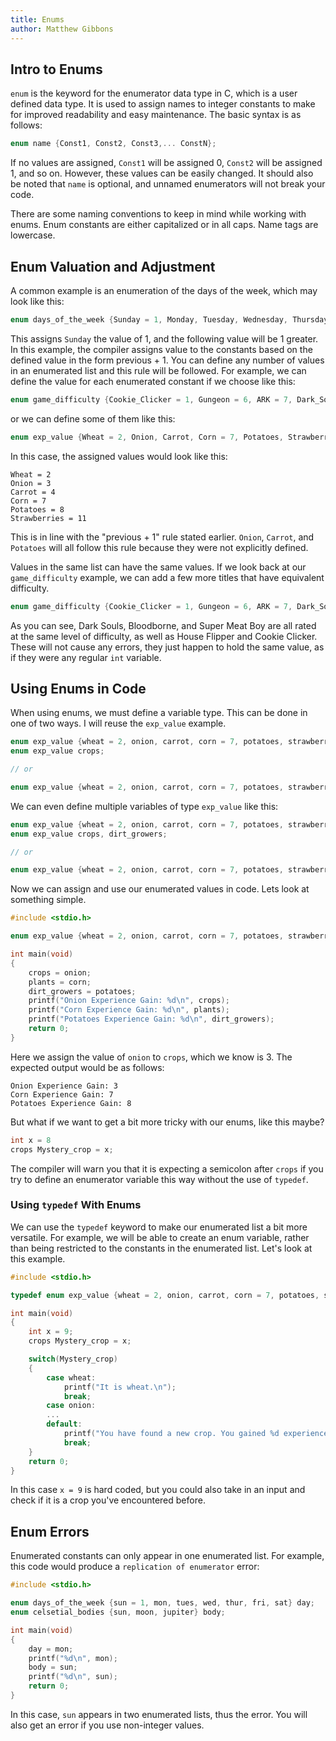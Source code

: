 ```yaml
---
title: Enums
author: Matthew Gibbons
---
```


## Intro to Enums

`enum` is the keyword for the enumerator data type in C, which is a user defined data type. It is used to assign names to integer constants to make for improved readability and easy maintenance. The basic syntax is as follows:

``` c
enum name {Const1, Const2, Const3,... ConstN};
```

If no values are assigned, `Const1` will be assigned 0, `Const2` will be assigned 1, and so on. However, these values can be easily changed. It should also be noted that `name` is optional, and unnamed enumerators will not break your code.

There are some naming conventions to keep in mind while working with enums. Enum constants are either capitalized or in all caps. Name tags are lowercase.

## Enum Valuation and Adjustment

A common example is an enumeration of the days of the week, which may look like this:

``` c
enum days_of_the_week {Sunday = 1, Monday, Tuesday, Wednesday, Thursday, Friday, Saturday};
```

This assigns `Sunday` the value of 1, and the following value will be 1 greater. In this example, the compiler assigns value to the constants based on the defined value in the form previous + 1. You can define any number of values in an enumerated list and this rule will be followed. For example, we can define the value for each enumerated constant if we choose like this:

``` c
enum game_difficulty {Cookie_Clicker = 1, Gungeon = 6, ARK = 7, Dark_Souls = 10};
```

or we can define some of them like this:

``` c
enum exp_value {Wheat = 2, Onion, Carrot, Corn = 7, Potatoes, Strawberries = 11};
```

In this case, the assigned values would look like this:

```
Wheat = 2
Onion = 3
Carrot = 4
Corn = 7
Potatoes = 8
Strawberries = 11
```

This is in line with the "previous + 1" rule stated earlier. `Onion`, `Carrot`, and `Potatoes` will all follow this rule because they were not explicitly defined.

Values in the same list can have the same values. If we look back at our `game_difficulty` example, we can add a few more titles that have equivalent difficulty.

``` c
enum game_difficulty {Cookie_Clicker = 1, Gungeon = 6, ARK = 7, Dark_Souls = 10, Super_Meat_Boy = 10, House_Flipper = 1, Bloodborne = 10};
```

As you can see, Dark Souls, Bloodborne, and Super Meat Boy are all rated at the same level of difficulty, as well as House Flipper and Cookie Clicker. These will not cause any errors, they just happen to hold the same value, as if they were any regular `int` variable.

## Using Enums in Code

When using enums, we must define a variable type. This can be done in one of two ways. I will reuse the `exp_value` example.

```c
enum exp_value {wheat = 2, onion, carrot, corn = 7, potatoes, strawberries = 11};
enum exp_value crops;

// or

enum exp_value {wheat = 2, onion, carrot, corn = 7, potatoes, strawberries = 11} crops;
```

We can even define multiple variables of type `exp_value` like this:

```c
enum exp_value {wheat = 2, onion, carrot, corn = 7, potatoes, strawberries = 11} plants;
enum exp_value crops, dirt_growers;

// or

enum exp_value {wheat = 2, onion, carrot, corn = 7, potatoes, strawberries = 11} crops, plants, dirt_growers;
```

Now we can assign and use our enumerated values in code. Lets look at something simple.

``` c
#include <stdio.h>

enum exp_value {wheat = 2, onion, carrot, corn = 7, potatoes, strawberries = 11} crops, plants, dirt_growers;

int main(void)
{
	crops = onion;
	plants = corn;
	dirt_growers = potatoes;
	printf("Onion Experience Gain: %d\n", crops);
	printf("Corn Experience Gain: %d\n", plants);
	printf("Potatoes Experience Gain: %d\n", dirt_growers);
	return 0;
}
```

Here we assign the value of `onion` to `crops`, which we know is 3. The expected output would be as follows:

```
Onion Experience Gain: 3
Corn Experience Gain: 7
Potatoes Experience Gain: 8
```

But what if we want to get a bit more tricky with our enums, like this maybe?

``` c
int x = 8
crops Mystery_crop = x;
```

The compiler will warn you that it is expecting a semicolon after `crops` if you try to define an enumerator variable this way without the use of `typedef`.

### Using `typedef` With Enums

We can use the `typedef` keyword to make our enumerated list a bit more versatile. For example, we will be able to create an enum variable, rather than being restricted to the constants in the enumerated list. Let's look at this example.

``` c
#include <stdio.h>

typedef enum exp_value {wheat = 2, onion, carrot, corn = 7, potatoes, strawberries = 11} crops;

int main(void)
{
	int x = 9;
	crops Mystery_crop = x;

	switch(Mystery_crop)
	{
		case wheat:
			printf("It is wheat.\n");
			break;
		case onion:
		...
		default:
			printf("You have found a new crop. You gained %d experience.\n", Mystery_crop);
			break;
	}
	return 0;
}
```

In this case `x = 9` is hard coded, but you could also take in an input and check if it is a crop you've encountered before.

## Enum Errors

Enumerated constants can only appear in one enumerated list. For example, this code would produce a `replication of enumerator` error:

``` c
#include <stdio.h>

enum days_of_the_week {sun = 1, mon, tues, wed, thur, fri, sat} day;
enum celsetial_bodies {sun, moon, jupiter} body;

int main(void)
{
	day = mon;
	printf("%d\n", mon);
	body = sun;
	printf("%d\n", sun);
	return 0;
}
```

In this case, `sun` appears in two enumerated lists, thus the error. You will also get an error if you use non-integer values.